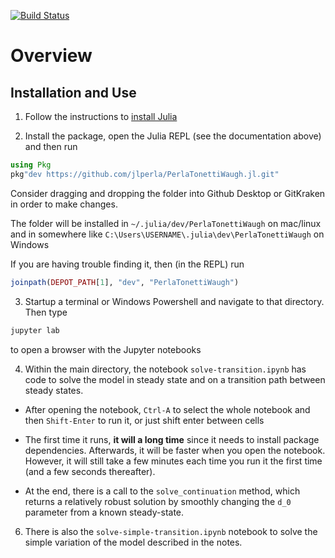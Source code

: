 [![Build Status](https://travis-ci.com/jlperla/PerlaTonettiWaugh.jl.svg?token=G6ge79qYLosYiRGJBp1G&branch=master)](https://travis-ci.com/jlperla/PerlaTonettiWaugh.jl)

# Overview

## Installation and Use

1. Follow the instructions to [install Julia](https://lectures.quantecon.org/jl/getting_started.html#Installing-Julia-and-Dependencies)

2. Install the package, open the Julia REPL (see the documentation above) and then run

```julia 
using Pkg 
pkg"dev https://github.com/jlperla/PerlaTonettiWaugh.jl.git" 
```

Consider dragging and dropping the folder into Github Desktop or GitKraken in order to make changes. 

The folder will be installed in `~/.julia/dev/PerlaTonettiWaugh` on mac/linux and in somewhere like `C:\Users\USERNAME\.julia\dev\PerlaTonettiWaugh` on Windows

If you are having trouble finding it, then (in the REPL) run 
```julia
joinpath(DEPOT_PATH[1], "dev", "PerlaTonettiWaugh")
```

3. Startup a terminal or Windows Powershell and navigate to that directory.  Then type
```bash
jupyter lab
```
to open a browser with the Jupyter notebooks

4. Within the main directory, the notebook `solve-transition.ipynb` has code to solve the model in steady state and on a transition path between steady states. 

  * After opening the notebook, `Ctrl-A` to select the whole notebook and then `Shift-Enter` to run it, or just shift enter between cells
  * The first time it runs, **it will a long time** since it needs to install package dependencies.  Afterwards, it will be faster when you open the notebook.  However, it will still take a few minutes each time you run it the first time (and a few seconds thereafter).

  * At the end, there is a call to the `solve_continuation` method, which returns a relatively robust solution by smoothly changing the `d_0` parameter from a known steady-state. 

6. There is also the `solve-simple-transition.ipynb` notebook to solve the simple variation of the model described in the notes.

